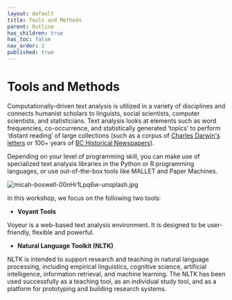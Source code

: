 ```yaml
---
layout: default
title: Tools and Methods
parent: Outline
has_children: true
has_toc: false
nav_order: 2
published: true
---
```

# Tools and Methods

Computationally-driven text analysis is utilized in a variety of disciplines and connects humanist scholars to linguists, social scientists, computer scientists, and statisticians. Text analysis looks at elements such as word frequencies, co-occurrence, and statistically generated ‘topics’ to perform ‘distant reading’ of large collections (such as a corpus of [Charles Darwin's letters](https://open.library.ubc.ca/collections/darwin) or 100+ years of [BC Historical Newspapers](https://open.library.ubc.ca/collections/bcnewspapers)). 

Depending on your level of programming skill, you can make use of specialized text analysis libraries in the Python or R programming languages, or use out-of-the-box tools like MALLET and Paper Machines. 

![micah-boswell-00nHr1Lpq6w-unsplash.jpg]({{site.baseurl}}/content/micah-boswell-00nHr1Lpq6w-unsplash.jpg)

In this workshop, we focus on the following two tools:

- **Voyant Tools**

Voyeur is a web-based text analysis environment. It is designed to be user-friendly, flexible and powerful.

- **Natural Language Toolkit (NLTK)**

NLTK is intended to support research and teaching in natural language processing, including empirical linguistics, cognitive science, artificial intelligence, information retrieval, and machine learning.  The NLTK has been used successfully as a teaching tool, as an individual study tool, and as a platform for prototyping and building research systems.
